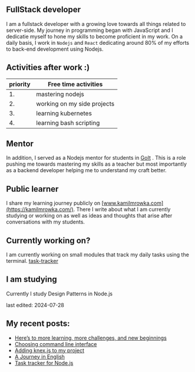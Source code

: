 ## FullStack developer
I am a fullstack developer with a growing love towards all things related to server-side. My journey in programming began with JavaScript and I dedicatie myself to hone my skills to become proficient in my work. 
On a daily basis, I work in `Nodejs` and `React` dedicating around 80% of my efforts to back-end development using Nodejs. 

## Activities after work  :) 

| priority | Free time activities        |
| -------- | --------------------------- |
| 1.       | mastering nodejs            |
| 2.       | working on my side projects |
| 3.       | learning kubernetes         |
| 4.       | learning bash scripting     |

## Mentor
In addition, I served as a Nodejs mentor for students in [GoIt](https://goit.global/) . This is a role pushing me towards mastering my skills as a teacher but most importantly as a backend developer helping me to understand my craft better. 

## Public learner
I share my learning journey publicly on [www.kamilmrowka.com](https://kamilmrowka.com/). There I write about what I am currently studying or working on as well as ideas and thoughts that arise after conversations with my students.

## Currently working on?
I am currently working on small modules that track my daily tasks using the terminal. 
[task-tracker](https://github.com/KamilMr/task-tracker)

## I am studying
Currently I study Design Patterns in Node.js

last edited: 2024-07-28

## My recent posts:
<!-- BLOG-POST-LIST:START -->
- [Here’s to more learning, more challenges, and new beginnings](https://kamilmrowka.com/posts/end-and-new-beginning)
- [Choosing command line interface](https://kamilmrowka.com/posts/task-tracker-commandline-interface)
- [Adding knex.js to my project](https://kamilmrowka.com/posts/task-tracker-knexjs)
- [A Journey in English](https://kamilmrowka.com/posts/rss-feed-github)
- [Task tracker for Node.js](https://kamilmrowka.com/posts/task-tracker)
<!-- BLOG-POST-LIST:END -->
